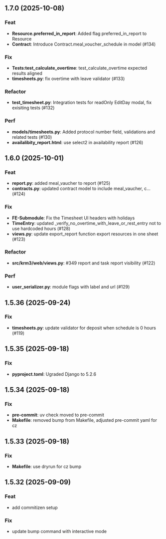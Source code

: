 ## 1.7.0 (2025-10-08)

### Feat

- **Resource.preferred_in_report**: Added flag preferred_in_report to Resource
- **Contract**: Introduce Contract.meal_voucher_schedule in model (#134)

### Fix

- **Tests:test_calculate_overtime**: test_calculate_overtime expected results aligned
- **timesheets.py**: fix overtime with leave validator (#133)

### Refactor

- **test_timesheet.py**: Integration tests for readOnly EditDay modal, fix exisiting tests (#132)

### Perf

- **models/timesheets.py**: Added protocol number field, validations and related tests (#130)
- **availalibity_report.html**: use select2 in availability report (#126)

## 1.6.0 (2025-10-01)

### Feat

- **report.py**: added meal_vaucher to report (#125)
- **contracts.py**: updated contract model to include meal_vaucher, c… (#124)

### Fix

- **FE-Submodule**: Fix the Timesheet UI headers with holidays
- **TimeEntry**: updated _verify_no_overtime_with_leave_or_rest_entry not to use hardcoded hours (#128)
- **views.py**: update export_report function export resources in one sheet (#123)

### Refactor

- **src/krm3/web/views.py**: #349 report and task report visibility (#122)

### Perf

- **user_serializer.py**: module flags with label and url (#129)

## 1.5.36 (2025-09-24)

### Fix

- **timesheets.py**: update validator for deposit when schedule is 0 hours (#119)

## 1.5.35 (2025-09-18)

### Fix

- **pyproject.toml**: Ugraded Django to 5.2.6

## 1.5.34 (2025-09-18)

### Fix

- **pre-commit**: uv check moved to pre-commit
- **Makefile**: removed bump from Makefile, adjusted pre-commit yaml for cz

## 1.5.33 (2025-09-18)

### Fix

- **Makefile**: use dryrun for cz bump

## 1.5.32 (2025-09-09)

### Feat

- add commitizen setup

### Fix

- update bump command with interactive mode
